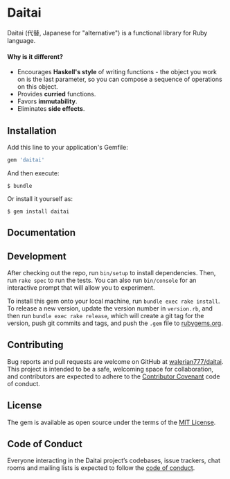 # Daitai

Daitai (代替, Japanese for "alternative") is a functional library for Ruby language.

#### Why is it different?
* Encourages **Haskell's style** of writing functions - the object you work on is the last parameter, so you can compose a sequence of operations on this object.
* Provides **curried** functions.
* Favors **immutability**.
* Eliminates **side effects**.



## Installation

Add this line to your application's Gemfile:

```ruby
gem 'daitai'
```

And then execute:

```
$ bundle
```

Or install it yourself as:

```
$ gem install daitai
```

## Documentation



## Development

After checking out the repo, run `bin/setup` to install dependencies. Then, run `rake spec` to run the tests. You can also run `bin/console` for an interactive prompt that will allow you to experiment.

To install this gem onto your local machine, run `bundle exec rake install`. To release a new version, update the version number in `version.rb`, and then run `bundle exec rake release`, which will create a git tag for the version, push git commits and tags, and push the `.gem` file to [rubygems.org](https://rubygems.org).

## Contributing

Bug reports and pull requests are welcome on GitHub at [walerian777/daitai](https://github.com/walerian777/daitai). This project is intended to be a safe, welcoming space for collaboration, and contributors are expected to adhere to the [Contributor Covenant](http://contributor-covenant.org) code of conduct.

## License

The gem is available as open source under the terms of the [MIT License](https://opensource.org/licenses/MIT).

## Code of Conduct

Everyone interacting in the Daitai project’s codebases, issue trackers, chat rooms and mailing lists is expected to follow the [code of conduct](https://github.com/walerian777/daitai/blob/master/CODE_OF_CONDUCT.md).
